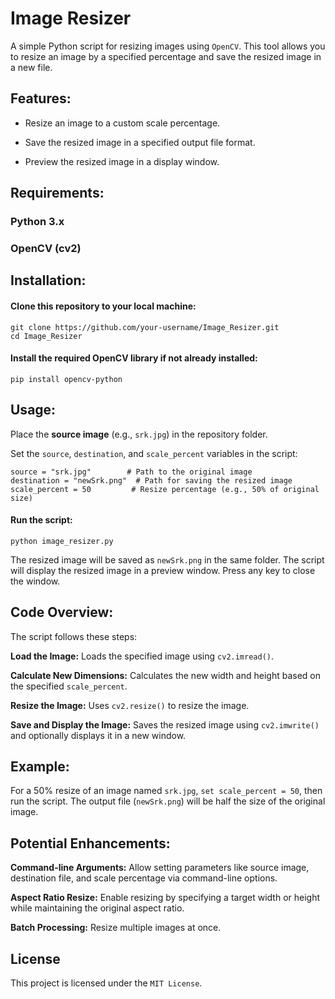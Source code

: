 # Image Resizer

A simple Python script for resizing images using `OpenCV`. This tool allows you to resize an image by a specified percentage and save the resized image in a new file.

## Features:

- Resize an image to a custom scale percentage.

- Save the resized image in a specified output file format.

- Preview the resized image in a display window.

## Requirements:

### Python 3.x

### OpenCV (cv2)

## Installation:

#### Clone this repository to your local machine:

    git clone https://github.com/your-username/Image_Resizer.git
    cd Image_Resizer

#### Install the required OpenCV library if not already installed:

    pip install opencv-python

## Usage:

Place the **source image** (e.g., `srk.jpg`) in the repository folder.

Set the `source`, `destination`, and `scale_percent` variables in the script:

    source = "srk.jpg"        # Path to the original image
    destination = "newSrk.png"  # Path for saving the resized image
    scale_percent = 50         # Resize percentage (e.g., 50% of original size)

#### Run the script:

    python image_resizer.py

The resized image will be saved as `newSrk.png` in the same folder. The script will display the resized image in a preview window. Press any key to close the window.

## Code Overview:

The script follows these steps:

**Load the Image:** Loads the specified image using `cv2.imread()`.

**Calculate New Dimensions:**  Calculates the new width and height based on the specified `scale_percent`.

**Resize the Image:**  Uses `cv2.resize()` to resize the image.

**Save and Display the Image:**  Saves the resized image using `cv2.imwrite()` and optionally displays it in a new window.

## Example:

For a 50% resize of an image named `srk.jpg`, `set scale_percent = 50`, then run the script. The output file (`newSrk.png`) will be half the size of the original image.

## Potential Enhancements:

**Command-line Arguments:**  Allow setting parameters like source image, destination file, and scale percentage via command-line options.

**Aspect Ratio Resize:** Enable resizing by specifying a target width or height while maintaining the original aspect ratio.

**Batch Processing:**  Resize multiple images at once.

## License

This project is licensed under the `MIT License`.

